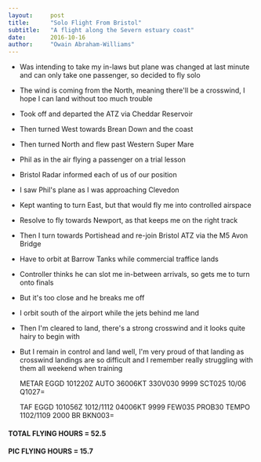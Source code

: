 ```yaml
---
layout:     post
title:      "Solo Flight From Bristol"
subtitle:   "A flight along the Severn estuary coast"
date:       2016-10-16
author:     "Owain Abraham-Williams"
---
```


 * Was intending to take my in-laws but plane was changed at last minute and can only take one passenger, so decided to fly solo
 * The wind is coming from the North, meaning there'll be a crosswind, I hope I can land without too much trouble
 * Took off and departed the ATZ via Cheddar Reservoir
 * Then turned West towards Brean Down and the coast
 * Then turned North and flew past Western Super Mare
 * Phil as in the air flying a passenger on a trial lesson
 * Bristol Radar informed each of us of our position
 * I saw Phil's plane as I was approaching Clevedon
 * Kept wanting to turn East, but that would fly me into controlled airspace
 * Resolve to fly towards Newport, as that keeps me on the right track
 * Then I turn towards Portishead and re-join Bristol ATZ via the M5 Avon Bridge
 * Have to orbit at Barrow Tanks while commercial traffice lands
 * Controller thinks he can slot me in-between arrivals, so gets me to turn onto finals
 * But it's too close and he breaks me off
 * I orbit south of the airport while the jets behind me land
 * Then I'm cleared to land, there's a strong crosswind and it looks quite hairy to begin with
 * But I remain in control and land well, I'm very proud of that landing as crosswind landings are so difficult and I remember really struggling with them all weekend when training

    METAR EGGD 101220Z AUTO 36006KT 330V030 9999 SCT025 10/06
               Q1027=

    TAF EGGD 101056Z 1012/1112 04006KT 9999 FEW035
             PROB30 TEMPO 1102/1109 2000 BR BKN003=

#### TOTAL FLYING HOURS = 52.5

#### PIC FLYING HOURS = 15.7